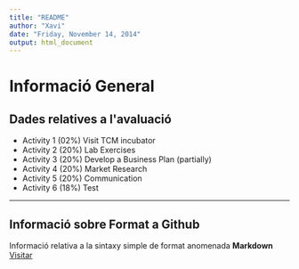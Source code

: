 ```yaml
---
title: "README"
author: "Xavi"
date: "Friday, November 14, 2014"
output: html_document
---
```



# Informació General


## Dades relatives a l'avaluació
* Activity 1 (02\%) Visit TCM incubator
* Activity 2 (20\%) Lab Exercises
* Activity 3 (20\%) Develop a Business Plan (partially)
* Activity 4 (20\%) Market Research
* Activity 5 (20\%) Communication
* Activity 6 (18\%) Test

---

## Informació sobre Format a Github

Informació relativa a la sintaxy simple de format anomenada **Markdown** [Visitar](http://rmarkdown.rstudio.com)


